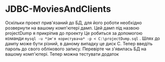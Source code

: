 # JDBC-MoviesAndClients
Оскільки проект прив'язаний до БД, для його роботи необхідно розвернути на вашому комп'ютері дамп. Цей дамп під назвою projectDump я прикріпив до проекту Це робиться за допомогою команди `mysql -u *ім'я користувача* -p < C:\projectDump.sql` . Шлях до дампу може бути різний, в даному випадку це диск С.  Тепер введіть пароль до свого облікового запису.  Перевірте чи з'явилась БД на вашому комп'ютері. Тепер можна тестувати додаток
